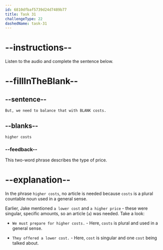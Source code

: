 ```yaml
---
id: 6810dfbaf5739d24d7489b77
title: Task 31
challengeType: 22
dashedName: task-31
---
```


<!-- (Audio) Jake: But, we need to balance that with higher costs. -->

# --instructions--

Listen to the audio and complete the sentence below.

# --fillInTheBlank--

## --sentence--

`But, we need to balance that with BLANK costs.`

## --blanks--

`higher costs`

### --feedback--

This two-word phrase describes the type of price.

# --explanation--

In the phrase `higher costs`, no article is needed because `costs` is a plural countable noun used in a general sense.

Earlier, Jake mentioned `a lower cost` and `a higher price` - these were singular, specific amounts, so an article (`a`) was needed. Take a look:

- `We must prepare for higher costs.` - Here, `costs` is plural and used in a general sense.

- `They offered a lower cost.` - Here, `cost` is singular and one `cost` being talked about.
